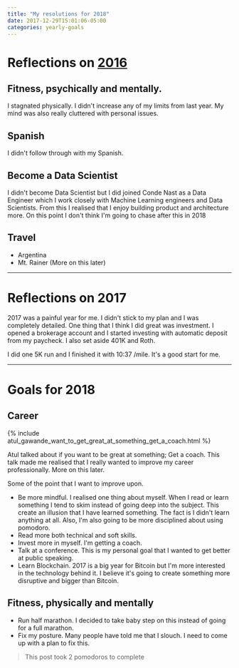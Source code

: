 ```yaml
---
title: "My resolutions for 2018"
date: 2017-12-29T15:01:06-05:00
categories: yearly-goals
---
```


# Reflections on [2016](https://www.noppanit.com/posts/2016)

## Fitness, psychically and mentally.

I stagnated physically. I didn't increase any of my limits from last year. My mind was also really cluttered with personal issues.

## Spanish

I didn't follow through with my Spanish.

## Become a Data Scientist

I didn't become Data Scientist but I did joined Conde Nast as a Data Engineer which I work closely with Machine Learning engineers and Data Scientists. From this I realised that I enjoy building product and architecture more. On this point I don't think I'm going to chase after this in 2018

## Travel

* Argentina
* Mt. Rainer (More on this later)

---

# Reflections on 2017

2017 was a painful year for me. I didn't stick to my plan and I was completely detailed. One thing that I think I did great was investment. I opened a brokerage  account and I started investing with automatic deposit from my paycheck. I also set aside 401K and Roth.

I did one 5K run and I finished it with 10:37 /mile. It's a good start for me.

---

# Goals for 2018

## Career

{% include atul_gawande_want_to_get_great_at_something_get_a_coach.html %}

Atul talked about if you want to be great at something; Get a coach. This talk made me realised that I really wanted to improve my career professionally. More on this later.

Some of the point that I want to improve upon.

* Be more mindful. I realised one thing about myself. When I read or learn something I tend to skim instead of going deep into the subject. This create an illusion that I have learned something. The fact is I didn't learn anything at all. Also, I'm also going to be more disciplined about using pomodoro.
* Read more both technical and soft skills.
* Invest more in myself. I'm getting a coach.
* Talk at a conference. This is my personal goal that I wanted to get better at public speaking. 
* Learn Blockchain. 2017 is a big year for Bitcoin but I'm more interested in the technology behind it. I believe it's going to create something more disruptive and bigger than Bitcoin.

## Fitness, physically and mentally

* Run half marathon. I decided to take baby step on this instead of going for a full marathon.
* Fix my posture. Many people have told me that I slouch. I need to come up with a plan to fix this.

> This post took 2 pomodoros to complete